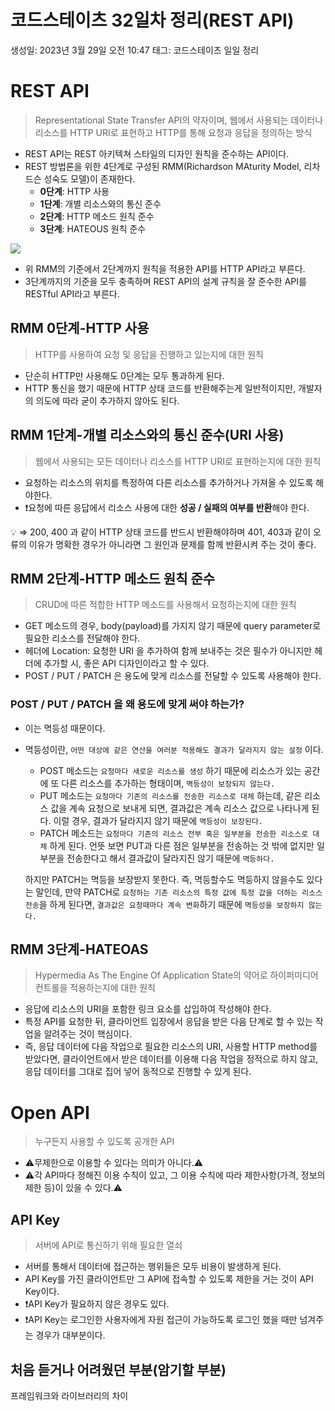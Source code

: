 # 코드스테이츠 32일차 정리(REST API)

생성일: 2023년 3월 29일 오전 10:47
태그: 코드스테이츠 일일 정리

# REST API

> Representational State Transfer API의 약자이며, 웹에서 사용되는 데이터나 리소스를 HTTP URI로 표현하고 HTTP를 통해 요청과 응답을 정의하는 방식
> 
- REST API는 REST 아키텍쳐 스타일의 디자인 원칙을 준수하는 API이다.
- REST 방법론을 위한 4단계로 구성된 RMM(Richardson MAturity Model, 리차드슨 성숙도 모델)이 존재한다.
    - **0단계**: HTTP 사용
    - **1단계**: 개별 리소스와의 통신 준수
    - **2단계**: HTTP 메소드 원칙 준수
    - **3단계**: HATEOUS 원칙 준수

![](https://velog.velcdn.com/images/player1552/post/ec499b1e-71e5-4464-97d0-cedfea1d1fc7/image.png)


        
- 위 RMM의 기준에서 2단계까지 원칙을 적용한 API를 HTTP API라고 부른다.
- 3단계까지의 기준을 모두 충족하며 REST API의 설계 규칙을 잘 준수한 API를 RESTful API라고 부른다.

## RMM 0단계-HTTP 사용

> HTTP를 사용하여 요청 및 응답을 진행하고 있는지에 대한 원칙
> 
- 단순히 HTTP만 사용해도 0단계는 모두 통과하게 된다.
- HTTP 통신을 했기 때문에 HTTP 상태 코드를 반환해주는게 일반적이지만, 개발자의 의도에 따라 굳이 추가하지 않아도 된다.

## RMM 1단계-개별 리소스와의 통신 준수(URI 사용)

> 웹에서 사용되는 모든 데이터나 리소스를 HTTP URI로 표현하는지에 대한 원칙
> 
- 요청하는 리소스의 위치를 특정하여 다른 리소스를 추가하거나 가져올 수 있도록 해야한다.
- ❗요청에 따른 응답에서 리소스 사용에 대한 **성공 / 실패의 여부를 반환**해야 한다.

<aside>
💡 ⇒ 200, 400 과 같이 HTTP 상태 코드를 반드시 반환해야하며 401, 403과 같이 오류의 이유가 명확한 경우가 아니라면 그 원인과 문제를 함께 반환시켜 주는 것이 좋다.

</aside>

## RMM 2단계-HTTP 메소드 원칙 준수

> CRUD에 따른 적합한 HTTP 메소드를 사용해서 요청하는지에 대한 원칙
> 
- GET 메소드의 경우, body(payload)를 가지지 않기 때문에 query parameter로 필요한 리소스를 전달해야 한다.
- 헤더에 Location: 요청한 URI 을 추가하여 함께 보내주는 것은 필수가 아니지만 헤더에 추가할 시, 좋은 API 디자인이라고 할 수 있다.
- POST / PUT / PATCH 은 용도에 맞게 리소스를 전달할 수 있도록 사용해야 한다.

### POST / PUT / PATCH 을 왜 용도에 맞게 써야 하는가?

- 이는 멱등성 때문이다.
- 멱등성이란, `어떤 대상에 같은 연산을 여러분 적용해도 결과가 달라지지 않는 설정` 이다.
    - POST 메소드는 `요청마다 새로운 리소스를 생성` 하기 때문에 리소스가 있는 공간에 또 다른 리소스를 추가하는 형태이며, `멱등성이 보장되지 않는다.`
    - PUT 메소드는 `요청마다 기존의 리소스를 전송한 리소스로 대체` 하는데, 같은 리소스 값을 계속 요청으로 보내게 되면, 결과값은 계속 리소스 값으로 나타나게 된다. 이럴 경우, 결과가 달라지지 않기 때문에 `멱등성이 보장된다.`
    - PATCH 메소드는 `요청마다 기존의 리소스 전부 혹은 일부분을 전송한 리소스로 대체` 하게 된다. 언뜻 보면 PUT과 다른 점은 일부분을 전송하는 것 밖에 없지만 일부분을 전송한다고 해서 결과값이 달라지진 않기 때문에 `멱등하다.`
    
    하지만 PATCH는 멱등을 보장받지 못한다. 즉, 멱등할수도 멱등하지 않을수도 있다는 말인데, 만약 PATCH로 `요청하는 기존 리소스의 특정 값에 특정 값을 더하는 리소스 전송`을 하게 된다면, `결과값은 요청때마다 계속 변화`하기 때문에 `멱등성을 보장하지 않는다.`

## RMM 3단계-HATEOAS

> Hypermedia As The Engine Of Application State의 약어로 하이퍼미디어 컨트롤을 적용하는지에 대한 원칙
> 
- 응답에 리소스의 URI을 포함한 링크 요소를 삽입하여 작성해야 한다.
- 특정 API를 요청한 뒤, 클라이언트 입장에서 응답을 받은 다음 단계로 할 수 있는 작업을 알려주는 것이 핵심이다.
- 즉, 응답 데이터에 다음 작업으로 필요한 리소스의 URI, 사용할 HTTP method를 받았다면, 클라이언트에서 받은 데이터를 이용해 다음 작업을 정적으로 하지 않고, 응답 데이터를 그대로 집어 넣어 동적으로 진행할 수 있게 된다.

# Open API

> 누구든지 사용할 수 있도록 공개한 API
> 
- ⚠️무제한으로 이용할 수 있다는 의미가 아니다.⚠️
- ⚠️각 API마다 정해진 이용 수칙이 있고, 그 이용 수칙에 따라 제한사항(가격, 정보의 제한 등)이 있을 수 있다.⚠️

## API Key

> 서버에 API로 통신하기 위해 필요한 열쇠
> 
- 서버를 통해서 데이터에 접근하는 행위들은 모두 비용이 발생하게 된다.
- API Key를 가진 클라이언트만 그 API에 접속할 수 있도록 제한을 거는 것이 API Key이다.
- ❗API Key가 필요하지 않은 경우도 있다.
- ❗API Key는 로그인한 사용자에게 자원 접근이 가능하도록 로그인 했을 때만 넘겨주는 경우가 대부분이다.

## 처음 듣거나 어려웠던 부분(암기할 부분)

프레임워크와 라이브러리의 차이